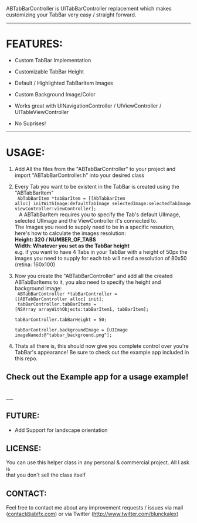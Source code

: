 ABTabBarController is UITabBarController replacement which makes customizing your TabBar very easy / straight forward. 

___

FEATURES:
===

- Custom TabBar Implementation

- Customizable TabBar Height

- Default / Highlighted TabBarItem Images

- Custom Background Image/Color

- Works great with UINavigationController / UIViewController / UITableViewController

- No Suprises!

___

USAGE:
===

1. Add All the files from the "ABTabBarController" to your project and import 	"ABTabBarController.h" into your desired class

2. Every Tab you want to be existent in the TabBar is created using the "ABTabBarItem"<br/>
	<code>
        AbTabBarItem *tabBarItem = [[AbTabBarItem alloc] initWithImage:defaultTabImage 		selectedImage:selectedTabImage viewController:viewController]; <br/>
    </code>
    A ABTabBarItem requires you to specify the Tab's default UIImage, selected UIImage and the 	ViewController it's connected to. <br/>
    The Images you need to supply need to be in a specific resoution, here's how to calculate the 	images resolution: <br/>
    <strong>Height: 320 / NUMBER_OF_TABS <br/>
    		Width: Whatever you set as the TabBar height
    </strong><br/>
    e.g. if you want to have 4 Tabs in your TabBar with a height of 50px the images you need to supply for each tab will need a resolution of 80x50 (retina: 160x100)

3. Now you create the "ABTabBarController" and add all the created ABTabBarItems to it, you also 	need to specify the height and background Image: <br/>
	<code>
		ABTabBarController *tabBarController = [[ABTabBarController alloc] init]; <br/>
    	tabBarController.tabBarItems = [NSArray arrayWithObjects:tabBarItem1, tabBarItem]; <br/>
    	tabBarController.tabBarHeight = 50; <br/>
    	tabBarController.backgroundImage = [UIImage imageNamed:@"tabbar_background.png"];
	</code>

4. Thats all there is, this should now give you complete control over you're TabBar's appearance! Be sure to check out the example app included in this repo.
  
Check out the Example app for a usage example!
-------
<br> 
___

FUTURE:
-------
- Add Support for landscape orientation

    
LICENSE:
-------
You can use this helper class in any personal & commercial project. All I ask is<br>
that you don't sell the class itself<br>

CONTACT:
-------
Feel free to contact me about any improvement requests / issues via mail<br>
(contact@ablfx.com) or via Twitter (http://www.twitter.com/blunckalex)<br>
